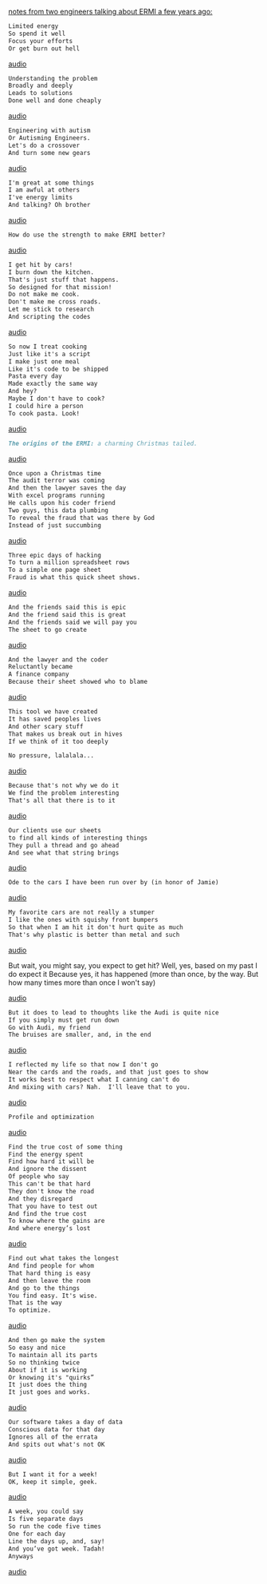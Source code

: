 

[notes from two engineers talking about ERMI a few years ago:](https://youtu.be/2snxcdHQDDg) 
 


```md
Limited energy
So spend it well
Focus your efforts
Or get burn out hell
```

[audio](15_May_2021_09_59_03.m4a)



```md
Understanding the problem
Broadly and deeply
Leads to solutions
Done well and done cheaply
``` 

[audio](15_May_2021_10_04_10.m4a)

```md
Engineering with autism
Or Autisming Engineers.
Let's do a crossover
And turn some new gears

``` 

[audio](15_May_2021_10_05_49.m4a)



```md
I'm great at some things
I am awful at others
I've energy limits
And talking? Oh brother
``` 

[audio](15_May_2021_10_11_08.m4a)

```md
How do use the strength to make ERMI better?
``` 

[audio](15_May_2021_10_12_12.m4a)

```md
I get hit by cars!
I burn down the kitchen.
That's just stuff that happens.
So designed for that mission!
Do not make me cook.
Don't make me cross roads.
Let me stick to research
And scripting the codes
``` 

[audio](15_May_2021_10_13_16.m4a)

```md
So now I treat cooking
Just like it's a script
I make just one meal
Like it's code to be shipped
Pasta every day
Made exactly the same way
And hey?
Maybe I don't have to cook?
I could hire a person
To cook pasta. Look!

``` 

[audio](15_May_2021_10_15_19.m4a)

```md
The origins of the ERMI: a charming Christmas tailed.
``` 

[audio](15_May_2021_10_17_57.m4a)

```md
Once upon a Christmas time
The audit terror was coming
And then the lawyer saves the day
With excel programs running
He calls upon his coder friend
Two guys, this data plumbing
To reveal the fraud that was there by God
Instead of just succumbing

``` 

[audio](15_May_2021_10_18_48.m4a)

```md
Three epic days of hacking
To turn a million spreadsheet rows
To a simple one page sheet
Fraud is what this quick sheet shows.
``` 

[audio](15_May_2021_10_21_36.m4a)

```md
And the friends said this is epic
And the friend said this is great
And the friends said we will pay you
The sheet to go create

``` 

[audio](15_May_2021_10_30_15.m4a)

```md
And the lawyer and the coder
Reluctantly became
A finance company
Because their sheet showed who to blame

``` 

[audio](15_May_2021_10_31_20.m4a)

```md
This tool we have created
It has saved peoples lives
And other scary stuff
That makes us break out in hives
If we think of it too deeply

No pressure, lalalala...
``` 

[audio](15_May_2021_10_33_01.m4a)

```md
Because that's not why we do it
We find the problem interesting
That's all that there is to it
``` 

[audio](15_May_2021_10_34_15.m4a)

```md
Our clients use our sheets
to find all kinds of interesting things
They pull a thread and go ahead
And see what that string brings

``` 

[audio](15_May_2021_10_35_05.m4a)

```md
Ode to the cars I have been run over by (in honor of Jamie)
``` 

[audio](15_May_2021_10_36_18.m4a)

```md
My favorite cars are not really a stumper
I like the ones with squishy front bumpers
So that when I am hit it don't hurt quite as much
That's why plastic is better than metal and such
``` 

[audio](15_May_2021_10_39_03.m4a)

But wait, you might say, you expect to get hit?
Well, yes, based on my past I do expect it
Because yes, it has happened (more than once, by the way.
But how many times more than once I won't say) 

[audio](15_May_2021_10_40_13.m4a)

```md
But it does to lead to thoughts like the Audi is quite nice
If you simply must get run down
Go with Audi, my friend
The bruises are smaller, and, in the end

``` 

[audio](15_May_2021_10_41_29.m4a)

```md
I reflected my life so that now I don't go
Near the cards and the roads, and that just goes to show
It works best to respect what I canning can't do
And mixing with cars? Nah.  I'll leave that to you.
``` 

[audio](15_May_2021_10_43_26.m4a)

```md
Profile and optimization
``` 

[audio](15_May_2021_11_26_11.m4a)

```md
Find the true cost of some thing
Find the energy spent
Find how hard it will be
And ignore the dissent
Of people who say
This can't be that hard
They don't know the road
And they disregard
That you have to test out
And find the true cost
To know where the gains are
And where energy’s lost
``` 

[audio](15_May_2021_11_26_55.m4a)

```md
Find out what takes the longest
And find people for whom
That hard thing is easy
And then leave the room
And go to the things
You find easy. It's wise.
That is the way
To optimize.
``` 

[audio](15_May_2021_11_29_09.m4a)

```md
And then go make the system
So easy and nice
To maintain all its parts
So no thinking twice
About if it is working
Or knowing it's "quirks”
It just does the thing
It just goes and works.

``` 

[audio](15_May_2021_11_30_43.m4a)

```md
Our software takes a day of data
Conscious data for that day
Ignores all of the errata
And spits out what's not OK

``` 

[audio](15_May_2021_11_32_25.m4a)



```md
But I want it for a week!
OK, keep it simple, geek.
``` 

[audio](15_May_2021_11_41_57.m4a)

```md
A week, you could say
Is five separate days
So run the code five times
One for each day
Line the days up, and, say! 
And you’ve got week. Tadah!
Anyways

``` 

[audio](15_May_2021_11_43_00.m4a)